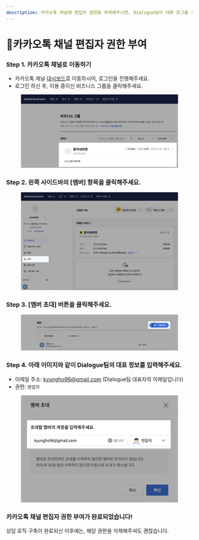 ```yaml
---
description: 카카오톡 채널에 편집자 권한을 부여해주시면, Dialogue팀이 대화 로그를 기반으로 상담 매뉴얼을 제작해드립니다
---
```


# 카카오톡 채널 편집자 권한 부여

### Step 1. 카카오톡 채널로 이동하기&#x20;

* 카카오톡 채널 [대시보드](https://business.kakao.com/dashboard/)로 이동하시어, 로그인을 진행해주세요.
* 로그인 하신 후, 이용 중이신 비즈니스 그룹을 클릭해주세요.

<figure><img src="../../.gitbook/assets/kakao-1-access (1).png" alt=""><figcaption></figcaption></figure>

### Step 2. 왼쪽 사이드바의 \[멤버] 항목을 클릭해주세요.

<figure><img src="../../.gitbook/assets/kakao-2-member (1).png" alt=""><figcaption></figcaption></figure>

### Step 3. \[멤버 초대] 버튼을 클릭해주세요.

<figure><img src="../../.gitbook/assets/kakao-3-invite (1).png" alt=""><figcaption></figcaption></figure>

### Step 4. 아래 이미지와 같이 Dialogue팀의 대표 정보를 입력해주세요.

* 이메일 주소: kyungho96@gmail.com (Dialogue팀 대표자의 이메일입니다)
* 권한: `편집자`

<figure><img src="../../.gitbook/assets/kakao-4-auth.png" alt=""><figcaption></figcaption></figure>

### 카카오톡 채널 편집자 권한 부여가 완료되었습니다!

상담 로직 구축이 완료되신 이후에는, 해당 권한을 삭제해주셔도 괜찮습니다.&#x20;

